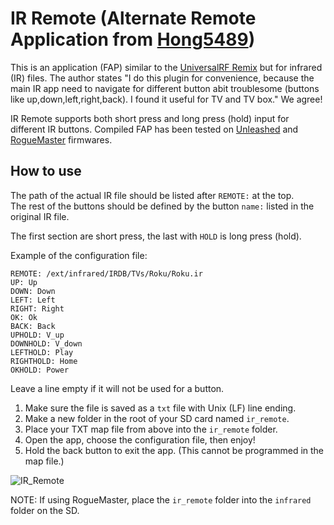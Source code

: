 # IR Remote (Alternate Remote Application from [Hong5489](https://github.com/Hong5489/ir_remote))

This is an application (FAP) similar to the [UniversalRF Remix](https://github.com/ESurge/flipperzero-firmware-unirfremix) but for infrared (IR) files. The author states "I do this plugin for convenience, because the main IR app need to navigate for different button abit troublesome (buttons like up,down,left,right,back). I found it useful for TV and TV box." We agree!

IR Remote supports both short press and long press (hold) input for different IR buttons. Compiled FAP has been tested on [Unleashed](https://github.com/DarkFlippers/unleashed-firmware) and [RogueMaster](https://github.com/RogueMaster/flipperzero-firmware-wPlugins) firmwares.

## How to use

The path of the actual IR file should be listed after `REMOTE:` at the top.<br>
The rest of the buttons should be defined by the button `name:` listed in the original IR file.

The first section are short press, the last with `HOLD` is long press (hold).

Example of the configuration file:
```
REMOTE: /ext/infrared/IRDB/TVs/Roku/Roku.ir
UP: Up
DOWN: Down
LEFT: Left
RIGHT: Right
OK: Ok
BACK: Back
UPHOLD: V_up
DOWNHOLD: V_down
LEFTHOLD: Play
RIGHTHOLD: Home
OKHOLD: Power
```

Leave a line empty if it will not be used for a button.

1. Make sure the file is saved as a `txt` file with Unix (LF) line ending.
2. Make a new folder in the root of your SD card named `ir_remote`.
3. Place your TXT map file from above into the `ir_remote` folder.
4. Open the app, choose the configuration file, then enjoy!
5. Hold the back button to exit the app. (This cannot be programmed in the map file.)

![IR_Remote](https://user-images.githubusercontent.com/57457139/207985275-e5e5e1cb-28f6-48cc-bec1-5f8db5d95584.gif)

NOTE: If using RogueMaster, place the `ir_remote` folder into the `infrared` folder on the SD.
